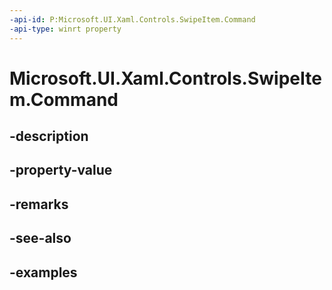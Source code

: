 ```yaml
---
-api-id: P:Microsoft.UI.Xaml.Controls.SwipeItem.Command
-api-type: winrt property
---
```


<!-- Property syntax.
public ICommand Command { get;  set; }
-->

# Microsoft.UI.Xaml.Controls.SwipeItem.Command

## -description

## -property-value

## -remarks

## -see-also

## -examples

